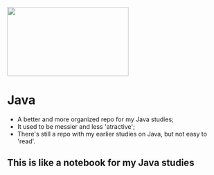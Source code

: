 <img src="https://apexensino.com.br/wp-content/uploads/2020/05/26-java-logo.jpg" width="280" height="160"/>

# Java
- A better and more organized repo for my Java studies;
- It used to be messier and less 'atractive';
- There's still a repo with my earlier studies on Java, but not easy to 'read'.

## This is like a notebook for my Java studies
